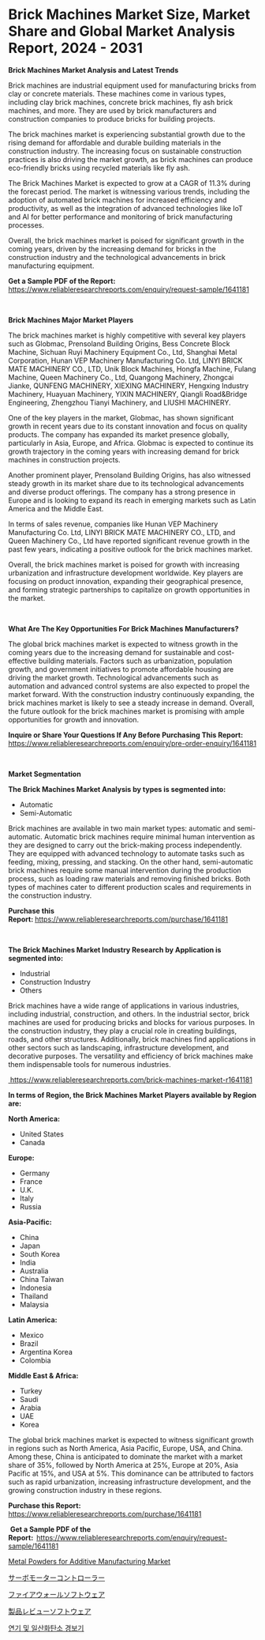 <p><h1>Brick Machines Market Size, Market Share and Global Market Analysis Report, 2024 - 2031</h1></p><p><strong>Brick Machines Market Analysis and Latest Trends</strong></p>
<p><p>Brick machines are industrial equipment used for manufacturing bricks from clay or concrete materials. These machines come in various types, including clay brick machines, concrete brick machines, fly ash brick machines, and more. They are used by brick manufacturers and construction companies to produce bricks for building projects.</p><p>The brick machines market is experiencing substantial growth due to the rising demand for affordable and durable building materials in the construction industry. The increasing focus on sustainable construction practices is also driving the market growth, as brick machines can produce eco-friendly bricks using recycled materials like fly ash.</p><p>The Brick Machines Market is expected to grow at a CAGR of 11.3% during the forecast period. The market is witnessing various trends, including the adoption of automated brick machines for increased efficiency and productivity, as well as the integration of advanced technologies like IoT and AI for better performance and monitoring of brick manufacturing processes.</p><p>Overall, the brick machines market is poised for significant growth in the coming years, driven by the increasing demand for bricks in the construction industry and the technological advancements in brick manufacturing equipment.</p></p>
<p><strong>Get a Sample PDF of the Report:&nbsp;</strong> <a href="https://www.reliableresearchreports.com/enquiry/request-sample/1641181">https://www.reliableresearchreports.com/enquiry/request-sample/1641181</a></p>
<p>&nbsp;</p>
<p><strong>Brick Machines Major Market Players</strong></p>
<p><p>The brick machines market is highly competitive with several key players such as Globmac, Prensoland Building Origins, Bess Concrete Block Machine, Sichuan Ruyi Machinery Equipment Co., Ltd, Shanghai Metal Corporation, Hunan VEP Machinery Manufacturing Co. Ltd, LINYI BRICK MATE MACHINERY CO., LTD, Unik Block Machines, Hongfa Machine, Fulang Machine, Queen Machinery Co., Ltd, Quangong Machinery, Zhongcai Jianke, QUNFENG MACHINERY, XIEXING MACHINERY, Hengxing Industry Machinery, Huayuan Machinery, YIXIN MACHINERY, Qiangli Road&Bridge Engineering, Zhengzhou Tianyi Machinery, and LIUSHI MACHINERY.</p><p>One of the key players in the market, Globmac, has shown significant growth in recent years due to its constant innovation and focus on quality products. The company has expanded its market presence globally, particularly in Asia, Europe, and Africa. Globmac is expected to continue its growth trajectory in the coming years with increasing demand for brick machines in construction projects.</p><p>Another prominent player, Prensoland Building Origins, has also witnessed steady growth in its market share due to its technological advancements and diverse product offerings. The company has a strong presence in Europe and is looking to expand its reach in emerging markets such as Latin America and the Middle East.</p><p>In terms of sales revenue, companies like Hunan VEP Machinery Manufacturing Co. Ltd, LINYI BRICK MATE MACHINERY CO., LTD, and Queen Machinery Co., Ltd have reported significant revenue growth in the past few years, indicating a positive outlook for the brick machines market.</p><p>Overall, the brick machines market is poised for growth with increasing urbanization and infrastructure development worldwide. Key players are focusing on product innovation, expanding their geographical presence, and forming strategic partnerships to capitalize on growth opportunities in the market.</p></p>
<p>&nbsp;</p>
<p><strong>What Are The Key Opportunities For Brick Machines Manufacturers?</strong></p>
<p><p>The global brick machines market is expected to witness growth in the coming years due to the increasing demand for sustainable and cost-effective building materials. Factors such as urbanization, population growth, and government initiatives to promote affordable housing are driving the market growth. Technological advancements such as automation and advanced control systems are also expected to propel the market forward. With the construction industry continuously expanding, the brick machines market is likely to see a steady increase in demand. Overall, the future outlook for the brick machines market is promising with ample opportunities for growth and innovation.</p></p>
<p><strong>Inquire or Share Your Questions If Any Before Purchasing This Report:</strong> <a href="https://www.reliableresearchreports.com/enquiry/pre-order-enquiry/1641181">https://www.reliableresearchreports.com/enquiry/pre-order-enquiry/1641181</a></p>
<p>&nbsp;</p>
<p><strong>Market Segmentation</strong></p>
<p><strong>The Brick Machines Market Analysis by types is segmented into:</strong></p>
<p><ul><li>Automatic</li><li>Semi-Automatic</li></ul></p>
<p><p>Brick machines are available in two main market types: automatic and semi-automatic. Automatic brick machines require minimal human intervention as they are designed to carry out the brick-making process independently. They are equipped with advanced technology to automate tasks such as feeding, mixing, pressing, and stacking. On the other hand, semi-automatic brick machines require some manual intervention during the production process, such as loading raw materials and removing finished bricks. Both types of machines cater to different production scales and requirements in the construction industry.</p></p>
<p><strong>Purchase this Report:&nbsp;</strong><a href="https://www.reliableresearchreports.com/purchase/1641181">https://www.reliableresearchreports.com/purchase/1641181</a></p>
<p>&nbsp;</p>
<p><strong>The Brick Machines Market Industry Research by Application is segmented into:</strong></p>
<p><ul><li>Industrial</li><li>Construction Industry</li><li>Others</li></ul></p>
<p><p>Brick machines have a wide range of applications in various industries, including industrial, construction, and others. In the industrial sector, brick machines are used for producing bricks and blocks for various purposes. In the construction industry, they play a crucial role in creating buildings, roads, and other structures. Additionally, brick machines find applications in other sectors such as landscaping, infrastructure development, and decorative purposes. The versatility and efficiency of brick machines make them indispensable tools for numerous industries.</p></p>
<p><a href="https://www.reliableresearchreports.com/brick-machines-market-r1641181">&nbsp;https://www.reliableresearchreports.com/brick-machines-market-r1641181</a></p>
<p><strong>In terms of Region, the Brick Machines Market Players available by Region are:</strong></p>
<p>
    <p> <strong> North America: </strong>
        <ul>
            <li>United States</li>
            <li>Canada</li>
        </ul>
        </p> 
    <p> <strong> Europe: </strong>
        <ul>
            <li>Germany</li>
            <li>France</li>
            <li>U.K.</li>
            <li>Italy</li>
            <li>Russia</li>
        </ul>
        </p> 
    <p> <strong> Asia-Pacific: </strong>
        <ul>
            <li>China</li>
            <li>Japan</li>
            <li>South Korea</li>
            <li>India</li>
            <li>Australia</li>
            <li>China Taiwan</li>
            <li>Indonesia</li>
            <li>Thailand</li>
            <li>Malaysia</li>
        </ul>
        </p> 
    <p> <strong> Latin America: </strong>
        <ul>
            <li>Mexico</li>
            <li>Brazil</li>
            <li>Argentina Korea</li>
            <li>Colombia</li>
        </ul>
        </p> 
    <p> <strong> Middle East & Africa: </strong>
        <ul>
            <li>Turkey</li>
            <li>Saudi</li>
            <li>Arabia</li>
            <li>UAE</li>
            <li>Korea</li>
        </ul>
    </p>
    </p>
<p><p>The global brick machines market is expected to witness significant growth in regions such as North America, Asia Pacific, Europe, USA, and China. Among these, China is anticipated to dominate the market with a market share of 35%, followed by North America at 25%, Europe at 20%, Asia Pacific at 15%, and USA at 5%. This dominance can be attributed to factors such as rapid urbanization, increasing infrastructure development, and the growing construction industry in these regions.</p></p>
<p><strong>Purchase this Report: </strong><a href="https://www.reliableresearchreports.com/purchase/1641181">https://www.reliableresearchreports.com/purchase/1641181</a></p>
<p>&nbsp;<strong>Get a Sample PDF of the Report:&nbsp;&nbsp;</strong><a href="https://www.reliableresearchreports.com/enquiry/request-sample/1641181">https://www.reliableresearchreports.com/enquiry/request-sample/1641181</a></p>
<p><strong></strong></p>
<p><p><a href="https://issuu.com/reportprime-2/docs/metal-powders-for-additive-manufacturing-market-si">Metal Powders for Additive Manufacturing Market</a></p><p><a href="https://medium.com/@juliafadel1922/%E3%82%B5%E3%83%BC%E3%83%9C%E3%83%A2%E3%83%BC%E3%82%BF%E3%82%B3%E3%83%B3%E3%83%88%E3%83%AD%E3%83%BC%E3%83%A9%E5%B8%82%E5%A0%B4-2031%E5%B9%B4%E3%81%BE%E3%81%A7%E3%81%AE%E3%83%88%E3%83%AC%E3%83%B3%E3%83%89-%E4%BA%88%E6%B8%AC-%E7%AB%B6%E4%BA%89%E5%88%86%E6%9E%90-8b9e626ce3c7">サーボモーターコントローラー</a></p><p><a href="https://github.com/luffiazaza/Market-Research-Report-List-1/blob/main/793462437140.md">ファイアウォールソフトウェア</a></p><p><a href="https://github.com/avbqbctihcbe2/Market-Research-Report-List-1/blob/main/807580437139.md">製品レビューソフトウェア</a></p><p><a href="https://medium.com/@koleledner/%EC%97%B0%EA%B8%B0-%EB%B0%8F-%EC%9D%BC%EC%82%B0%ED%99%94%ED%83%84%EC%86%8C-%EA%B2%BD%EB%B3%B4%EA%B8%B0-%EC%8B%9C%EC%9E%A5-%EA%B2%BD%EC%9F%81-%EB%B6%84%EC%84%9D-%EC%8B%9C%EC%9E%A5-%EB%8F%99%ED%96%A5-%EB%B0%8F-2031%EB%85%84%EA%B9%8C%EC%A7%80%EC%9D%98-%EC%98%88%EC%B8%A1-e520ec38de08">연기 및 일산화탄소 경보기</a></p></p>